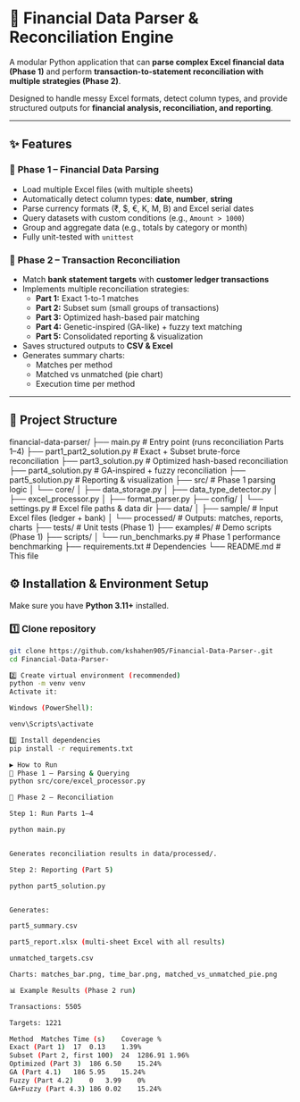 # 📘 Financial Data Parser & Reconciliation Engine

A modular Python application that can **parse complex Excel financial data (Phase 1)** and perform **transaction-to-statement reconciliation with multiple strategies (Phase 2)**.  

Designed to handle messy Excel formats, detect column types, and provide structured outputs for **financial analysis, reconciliation, and reporting**.

---

## ✨ Features

### 🔹 **Phase 1 – Financial Data Parsing**
- Load multiple Excel files (with multiple sheets)  
- Automatically detect column types: **date**, **number**, **string**  
- Parse currency formats (₹, $, €, K, M, B) and Excel serial dates  
- Query datasets with custom conditions (e.g., `Amount > 1000`)  
- Group and aggregate data (e.g., totals by category or month)  
- Fully unit-tested with `unittest`  

### 🔹 **Phase 2 – Transaction Reconciliation**
- Match **bank statement targets** with **customer ledger transactions**  
- Implements multiple reconciliation strategies:
  - **Part 1:** Exact 1-to-1 matches  
  - **Part 2:** Subset sum (small groups of transactions)  
  - **Part 3:** Optimized hash-based pair matching  
  - **Part 4:** Genetic-inspired (GA-like) + fuzzy text matching  
  - **Part 5:** Consolidated reporting & visualization  
- Saves structured outputs to **CSV & Excel**  
- Generates summary charts:
  - Matches per method  
  - Matched vs unmatched (pie chart)  
  - Execution time per method  

---

## 📂 Project Structure

financial-data-parser/
├── main.py # Entry point (runs reconciliation Parts 1–4)
├── part1_part2_solution.py # Exact + Subset brute-force reconciliation
├── part3_solution.py # Optimized hash-based reconciliation
├── part4_solution.py # GA-inspired + fuzzy reconciliation
├── part5_solution.py # Reporting & visualization
├── src/ # Phase 1 parsing logic
│ └── core/
│ ├── data_storage.py
│ ├── data_type_detector.py
│ ├── excel_processor.py
│ ├── format_parser.py
├── config/
│ └── settings.py # Excel file paths & data dir
├── data/
│ ├── sample/ # Input Excel files (ledger + bank)
│ └── processed/ # Outputs: matches, reports, charts
├── tests/ # Unit tests (Phase 1)
├── examples/ # Demo scripts (Phase 1)
├── scripts/
│ └── run_benchmarks.py # Phase 1 performance benchmarking
├── requirements.txt # Dependencies
└── README.md # This file

## ⚙️ Installation & Environment Setup

Make sure you have **Python 3.11+** installed.

### 1️⃣ Clone repository
```bash
git clone https://github.com/kshahen905/Financial-Data-Parser-.git
cd Financial-Data-Parser-

2️⃣ Create virtual environment (recommended)
python -m venv venv
Activate it:

Windows (PowerShell):

venv\Scripts\activate

3️⃣ Install dependencies
pip install -r requirements.txt

▶️ How to Run
🔹 Phase 1 – Parsing & Querying
python src/core/excel_processor.py

🔹 Phase 2 – Reconciliation

Step 1: Run Parts 1–4

python main.py


Generates reconciliation results in data/processed/.

Step 2: Reporting (Part 5)

python part5_solution.py


Generates:

part5_summary.csv

part5_report.xlsx (multi-sheet Excel with all results)

unmatched_targets.csv

Charts: matches_bar.png, time_bar.png, matched_vs_unmatched_pie.png

📊 Example Results (Phase 2 run)

Transactions: 5505

Targets: 1221

Method	Matches	Time (s)	Coverage %
Exact (Part 1)	17	0.13	1.39%
Subset (Part 2, first 100)	24	1286.91	1.96%
Optimized (Part 3)	186	6.50	15.24%
GA (Part 4.1)	186	5.95	15.24%
Fuzzy (Part 4.2)	0	3.99	0%
GA+Fuzzy (Part 4.3)	186	0.02	15.24%